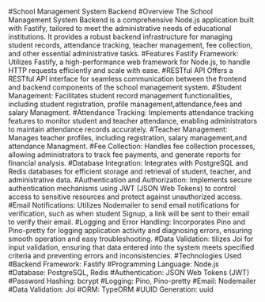 #School Management System Backend
#Overview
The School Management System Backend is a comprehensive Node.js application built with Fastify, tailored to meet the administrative needs of educational institutions. It provides a robust backend infrastructure for managing student records, attendance tracking, teacher management, fee collection, and other essential administrative tasks.
#Features
Fastify Framework: Utilizes Fastify, a high-performance web framework for Node.js, to handle HTTP requests efficiently and scale with ease.
#RESTful API 
Offers a RESTful API interface for seamless communication between the frontend and backend components of the school management system.
#Student Management:
Facilitates student record management functionalities, including student registration, profile management,attendance,fees and salary Managment.
#Attendance Tracking:
Implements attendance tracking features to monitor student and teacher attendance, enabling administrators to maintain attendance records accurately.
#Teacher Management:
Manages teacher profiles, including registration, salary management,and attendance Managment.
#Fee Collection: 
Handles fee collection processes, allowing administrators to track fee payments, and generate reports for financial analysis.
#Database Integration:
Integrates with PostgreSQL and Redis databases for efficient storage and retrieval of student, teacher, and administrative data.
#Authentication and Authorization:
Implements secure authentication mechanisms using JWT (JSON Web Tokens) to control access to sensitive resources and protect against unauthorized access.
#Email Notifications:
Utilizes Nodemailer to send email notifications for verification, such as when student Signup, a link will be sent to their email to verify their email.
#Logging and Error Handling:
Incorporates Pino and Pino-pretty for logging application activity and diagnosing errors, ensuring smooth operation and easy troubleshooting.
#Data Validation:
tilizes Joi for input validation, ensuring that data entered into the system meets specified criteria and preventing errors and inconsistencies.
#Technologies Used
#Backend Framework: Fastify
#Programming Language: Node.js
#Database: PostgreSQL, Redis
#Authentication: JSON Web Tokens (JWT)
#Password Hashing: bcrypt
#Logging: Pino, Pino-pretty
#Email: Nodemailer
#Data Validation: Joi
#ORM: TypeORM
#UUID Generation: uuid
